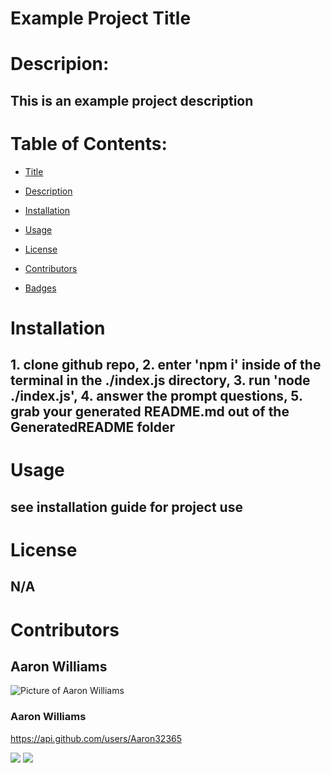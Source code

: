 # Example Project Title
    
# Descripion:
## This is an example project description


# Table of Contents:

* [Title](#Title)

* [Description](#Description)

* [Installation](#Installation)

* [Usage](#Usage)

* [License](#License)

* [Contributors](#Contributors)

* [Badges](#Badges)



# Installation
## 1. clone github repo, 2. enter 'npm i' inside of the terminal in the ./index.js directory, 3. run 'node ./index.js', 4. answer the prompt questions, 5. grab your generated README.md out of the GeneratedREADME folder

# Usage
## see installation guide for project use

# License
## N/A

# Contributors
## Aaron Williams


![Picture of Aaron Williams](https://avatars2.githubusercontent.com/u/56372224?v=4)

### Aaron Williams

https://api.github.com/users/Aaron32365


 <img src='https://img.shields.io/github/followers/aaron32365?style=social'/>

 <img src='https://img.shields.io/github/last-commit/aaron32365/README-Generator' />


    
